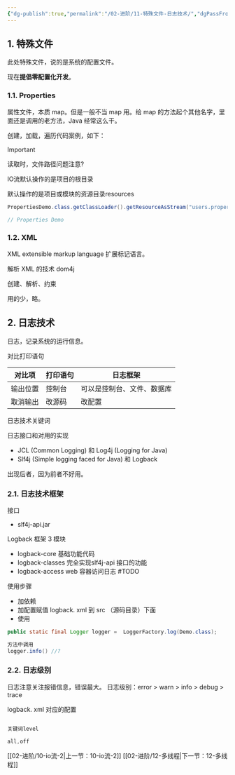 ```yaml
---
{"dg-publish":true,"permalink":"/02-进阶/11-特殊文件-日志技术/","dgPassFrontmatter":true}
---
```



## 1. 特殊文件

此处特殊文件，说的是系统的配置文件。

现在**提倡零配置化开发**。

### 1.1. Properties

属性文件，本质 map。但是一般不当 map 用。给 map 的方法起个其他名字，里面还是调用的老方法，Java 经常这么干。

创建，加载，遍历代码案例，如下：

> [!important]
> 读取时，文件路径问题注意?
> 
> IO流默认操作的是项目的根目录
> 
> 默认操作的是项目或模块的资源目录resources

```java 
PropertiesDemo.class.getClassLoader().getResourceAsStream("users.properties")

// Properties Demo

```

### 1.2. XML

XML extensible markup language 扩展标记语言。

解析 XML 的技术 dom4j

创建、解析、约束

用的少，略。

## 2. 日志技术

日志，记录系统的运行信息。

对比打印语句

| 对比项   | 打印语句 | 日志框架                   |
| -------- | -------- | -------------------------- |
| 输出位置 | 控制台   | 可以是控制台、文件、数据库 |
| 取消输出 | 改源码   | 改配置                     |

日志技术关键词

日志接口和对用的实现

- JCL (Common Logging) 和 Log4j (Logging for Java)
- Slf4j (Simple logging faced for Java) 和 Logback

出现后者，因为前者不好用。

### 2.1. 日志技术框架

接口
- slf4j-api.jar

Logback 框架 3 模块
- logback-core 基础功能代码
- logback-classes 完全实现slf4j-api 接口的功能
- logback-access web 容器访问日志 #TODO 

使用步骤

- 加依赖
- 加配置赋值 logback. xml 到 src （源码目录）下面
- 使用

```java
public static final Logger logger =  LoggerFactory.log(Demo.class);

方法中调用
logger.info() //?

```

### 2.2. 日志级别

日志注意关注报错信息，错误最大。
日志级别：error > warn > info > debug > trace
 
logback. xml 对应的配置

```java

关键词level

all,off

```


[[02-进阶/10-io流-2\|上一节：10-io流-2]]
[[02-进阶/12-多线程\|下一节：12-多线程]]

